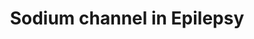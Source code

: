 ---
annotations: []
authors:
- Duan
- Egonw
citedin: ''
communities: []
description: 'This pathway illustrates the mechanistic information of sodium channel
  subtypes. The interactions exclusively focus on neuron electrical regulation. The
  information provides a roadmap for sodium channel dominanted epilepsygenesis.  '
last-edited: 2025-10-07
ndex: null
organisms:
- Homo sapiens
redirect_from:
- /index.php/Pathway:WP5598
- /instance/WP5598
- /instance/WP5598_r140690
revision: r140690
schema-jsonld:
- '@context': https://schema.org/
  '@id': https://wikipathways.github.io/pathways/WP5598.html
  '@type': Dataset
  creator:
    '@type': Organization
    name: WikiPathways
  description: 'This pathway illustrates the mechanistic information of sodium channel
    subtypes. The interactions exclusively focus on neuron electrical regulation.
    The information provides a roadmap for sodium channel dominanted epilepsygenesis.  '
  keywords:
  - -COOH
  - 2-bromopalmitate
  - 4,9-Anhydrotetrodotoxin
  - AKT1
  - BACE1
  - CALM1
  - CAMK2A
  - Ca²⁺
  - DNA
  - FGF12
  - FGF13
  - FGF14
  - FYN
  - GSK inhibitors
  - GSK3B
  - JAK2
  - MAPK8IP2
  - NEDD4
  - NEDD4L
  - NFASC
  - Nav1.1
  - Nav1.2
  - Nav1.3
  - Nav1.4
  - Nav1.5
  - Nav1.6
  - Nav1.7
  - Nav1.8
  - Nav1.9
  - Nax
  - PDCD10
  - PRRT2
  - PSEN1
  - PTPRN
  - RACK1
  - RNF121
  - SCN10A
  - SCN11A
  - SCN1A
  - SCN1A mRNA
  - SCN1B
  - SCN2A
  - SCN2B
  - SCN3A
  - SCN3B
  - SCN4A
  - SCN4B
  - SCN5A
  - SCN7A
  - SCN8A
  - SCN9A
  - SCNM1
  - TNF
  - Triciribine
  - WEE1
  - camrelizumab
  - cannabidiol
  - infliximab
  license: CC0
  name: Sodium channel in Epilepsy
seo: CreativeWork
title: Sodium channel in Epilepsy
wpid: WP5598
---